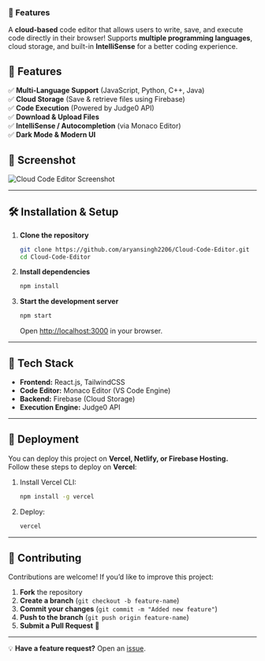 ### 🌟 Features  

A **cloud-based** code editor that allows users to write, save, and execute code directly in their browser! Supports **multiple programming languages**, cloud storage, and built-in **IntelliSense** for a better coding experience.  

## 🌟 Features  

✅ **Multi-Language Support** (JavaScript, Python, C++, Java)  
✅ **Cloud Storage** (Save & retrieve files using Firebase)  
✅ **Code Execution** (Powered by Judge0 API)  
✅ **Download & Upload Files**  
✅ **IntelliSense / Autocompletion** (via Monaco Editor)  
✅ **Dark Mode & Modern UI**  

 
## 📸 Screenshot  

![Cloud Code Editor Screenshot](![image](https://github.com/user-attachments/assets/6614ea4c-57fc-4c89-ad45-0335bc829025)
) <!-- Add a real screenshot -->

---

## 🛠️ Installation & Setup  

1. **Clone the repository**  
   ```sh
   git clone https://github.com/aryansingh2206/Cloud-Code-Editor.git
   cd Cloud-Code-Editor
   ```

2. **Install dependencies**  
   ```sh
   npm install
   ```

3. **Start the development server**  
   ```sh
   npm start
   ```
   Open [http://localhost:3000](http://localhost:3000) in your browser.  

---

## 🔧 Tech Stack  

- **Frontend:** React.js, TailwindCSS  
- **Code Editor:** Monaco Editor (VS Code Engine)  
- **Backend:** Firebase (Cloud Storage)  
- **Execution Engine:** Judge0 API  

---

## 🚀 Deployment  

You can deploy this project on **Vercel, Netlify, or Firebase Hosting.**  
Follow these steps to deploy on **Vercel**:  

1. Install Vercel CLI:  
   ```sh
   npm install -g vercel
   ```  
2. Deploy:  
   ```sh
   vercel
   ```  

---

## 🤝 Contributing  

Contributions are welcome! If you’d like to improve this project:  

1. **Fork** the repository  
2. **Create a branch** (`git checkout -b feature-name`)  
3. **Commit your changes** (`git commit -m "Added new feature"`)  
4. **Push to the branch** (`git push origin feature-name`)  
5. **Submit a Pull Request** 🚀  

---

💡 **Have a feature request?** Open an [issue](https://github.com/aryansingh2206/Cloud-Code-Editor/issues).  
